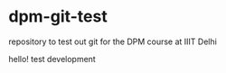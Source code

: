 # dpm-git-test
repository to test out git for the DPM course at IIIT Delhi

hello! test development
